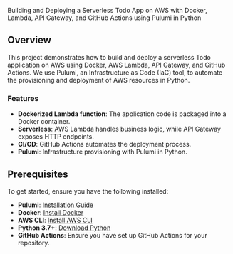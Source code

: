 Building and Deploying a Serverless Todo App on AWS with Docker, Lambda, API Gateway, and GitHub Actions using Pulumi in Python

## Overview

This project demonstrates how to build and deploy a serverless Todo application on AWS using Docker, AWS Lambda, API Gateway, and GitHub Actions. We use Pulumi, an Infrastructure as Code (IaC) tool, to automate the provisioning and deployment of AWS resources in Python.

### Features
- **Dockerized Lambda function**: The application code is packaged into a Docker container.
- **Serverless**: AWS Lambda handles business logic, while API Gateway exposes HTTP endpoints.
- **CI/CD**: GitHub Actions automates the deployment process.
- **Pulumi**: Infrastructure provisioning with Pulumi in Python.

## Prerequisites

To get started, ensure you have the following installed:

- **Pulumi**: [Installation Guide](https://www.pulumi.com/docs/get-started/install/)
- **Docker**: [Install Docker](https://www.docker.com/get-started)
- **AWS CLI**: [Install AWS CLI](https://docs.aws.amazon.com/cli/latest/userguide/getting-started-install.html)
- **Python 3.7+**: [Download Python](https://www.python.org/downloads/)
- **GitHub Actions**: Ensure you have set up GitHub Actions for your repository.




